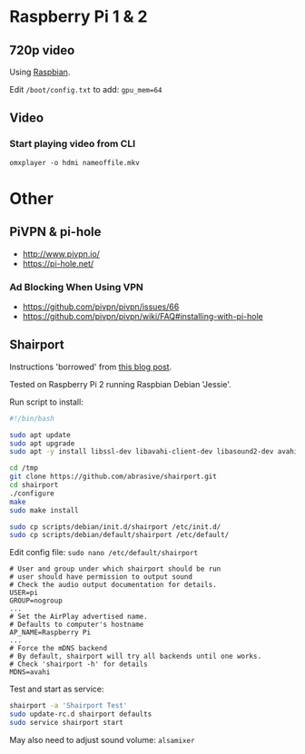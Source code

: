 # Raspberry Pi 1 & 2

## 720p video

Using [Raspbian](https://www.raspbian.org/).

Edit `/boot/config.txt` to add: `gpu_mem=64`

## Video

### Start playing video from CLI

`omxplayer -o hdmi nameoffile.mkv`

# Other

## PiVPN & pi-hole

- http://www.pivpn.io/
- https://pi-hole.net/

### Ad Blocking When Using VPN

- https://github.com/pivpn/pivpn/issues/66
- https://github.com/pivpn/pivpn/wiki/FAQ#installing-with-pi-hole

## Shairport

Instructions 'borrowed' from [this blog post](http://www.raspberry-pi-geek.com/Archive/2015/09/Using-the-Raspberry-Pi-as-an-AirPlay-server).

Tested on Raspberry Pi 2 running Raspbian Debian 'Jessie'.

Run script to install:

```bash
#!/bin/bash

sudo apt update
sudo apt upgrade
sudo apt -y install libssl-dev libavahi-client-dev libasound2-dev avahi-daemon

cd /tmp
git clone https://github.com/abrasive/shairport.git
cd shairport
./configure
make
sudo make install

sudo cp scripts/debian/init.d/shairport /etc/init.d/
sudo cp scripts/debian/default/shairport /etc/default/
```

Edit config file: `sudo nano /etc/default/shairport`

```
# User and group under which shairport should be run
# user should have permission to output sound
# Check the audio output documentation for details.
USER=pi
GROUP=nogroup
...
# Set the AirPlay advertised name.
# Defaults to computer's hostname
AP_NAME=Raspberry Pi
...
# Force the mDNS backend
# By default, shairport will try all backends until one works.
# Check 'shairport -h' for details
MDNS=avahi
```

Test and start as service:

```bash
shairport -a 'Shairport Test'
sudo update-rc.d shairport defaults
sudo service shairport start
```

May also need to adjust sound volume: `alsamixer`
